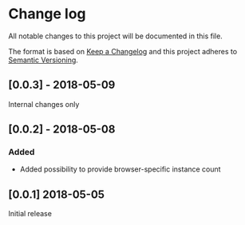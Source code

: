 # Change log

All notable changes to this project will be documented in this file.

The format is based on [Keep a Changelog](http://keepachangelog.com/)
and this project adheres to [Semantic Versioning](http://semver.org/).

## [0.0.3] - 2018-05-09
Internal changes only

## [0.0.2] - 2018-05-08
### Added
- Added possibility to provide browser-specific instance count

## [0.0.1] 2018-05-05
Initial release
